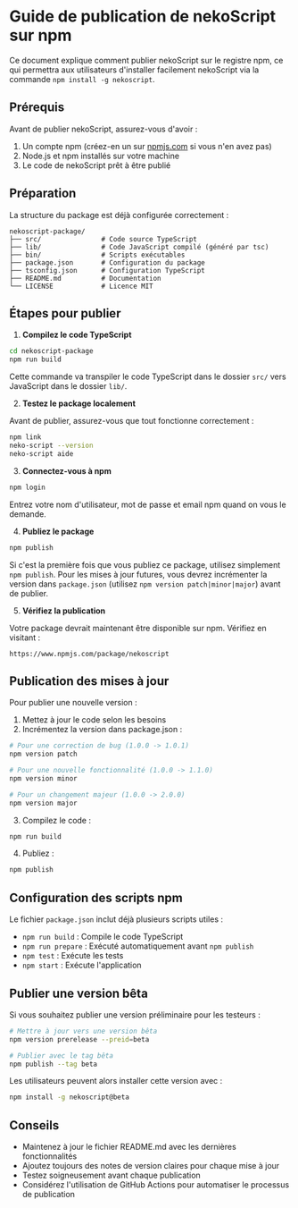 # Guide de publication de nekoScript sur npm

Ce document explique comment publier nekoScript sur le registre npm, ce qui permettra aux utilisateurs d'installer facilement nekoScript via la commande `npm install -g nekoscript`.

## Prérequis

Avant de publier nekoScript, assurez-vous d'avoir :

1. Un compte npm (créez-en un sur [npmjs.com](https://www.npmjs.com/signup) si vous n'en avez pas)
2. Node.js et npm installés sur votre machine
3. Le code de nekoScript prêt à être publié

## Préparation

La structure du package est déjà configurée correctement :

```
nekoscript-package/
├── src/               # Code source TypeScript
├── lib/               # Code JavaScript compilé (généré par tsc)
├── bin/               # Scripts exécutables
├── package.json       # Configuration du package
├── tsconfig.json      # Configuration TypeScript
├── README.md          # Documentation
└── LICENSE            # Licence MIT
```

## Étapes pour publier

1. **Compilez le code TypeScript**

```bash
cd nekoscript-package
npm run build
```

Cette commande va transpiler le code TypeScript dans le dossier `src/` vers JavaScript dans le dossier `lib/`.

2. **Testez le package localement**

Avant de publier, assurez-vous que tout fonctionne correctement :

```bash
npm link
neko-script --version
neko-script aide
```

3. **Connectez-vous à npm**

```bash
npm login
```

Entrez votre nom d'utilisateur, mot de passe et email npm quand on vous le demande.

4. **Publiez le package**

```bash
npm publish
```

Si c'est la première fois que vous publiez ce package, utilisez simplement `npm publish`. Pour les mises à jour futures, vous devrez incrémenter la version dans `package.json` (utilisez `npm version patch|minor|major`) avant de publier.

5. **Vérifiez la publication**

Votre package devrait maintenant être disponible sur npm. Vérifiez en visitant :

```
https://www.npmjs.com/package/nekoscript
```

## Publication des mises à jour

Pour publier une nouvelle version :

1. Mettez à jour le code selon les besoins
2. Incrémentez la version dans package.json :

```bash
# Pour une correction de bug (1.0.0 -> 1.0.1)
npm version patch

# Pour une nouvelle fonctionnalité (1.0.0 -> 1.1.0)
npm version minor

# Pour un changement majeur (1.0.0 -> 2.0.0)
npm version major
```

3. Compilez le code :

```bash
npm run build
```

4. Publiez :

```bash
npm publish
```

## Configuration des scripts npm

Le fichier `package.json` inclut déjà plusieurs scripts utiles :

- `npm run build` : Compile le code TypeScript
- `npm run prepare` : Exécuté automatiquement avant `npm publish`
- `npm test` : Exécute les tests
- `npm start` : Exécute l'application

## Publier une version bêta

Si vous souhaitez publier une version préliminaire pour les testeurs :

```bash
# Mettre à jour vers une version bêta
npm version prerelease --preid=beta

# Publier avec le tag bêta
npm publish --tag beta
```

Les utilisateurs peuvent alors installer cette version avec :

```bash
npm install -g nekoscript@beta
```

## Conseils

- Maintenez à jour le fichier README.md avec les dernières fonctionnalités
- Ajoutez toujours des notes de version claires pour chaque mise à jour
- Testez soigneusement avant chaque publication
- Considérez l'utilisation de GitHub Actions pour automatiser le processus de publication